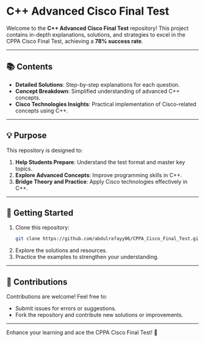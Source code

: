 # **C++ Advanced Cisco Final Test**  

Welcome to the **C++ Advanced Cisco Final Test** repository! This project contains in-depth explanations, solutions, and strategies to excel in the CPPA Cisco Final Test, achieving a **78% success rate**.  

---

## 📚 **Contents**  
- **Detailed Solutions**: Step-by-step explanations for each question.  
- **Concept Breakdown**: Simplified understanding of advanced C++ concepts.  
- **Cisco Technologies Insights**: Practical implementation of Cisco-related concepts using C++.  

---

## 💡 **Purpose**  
This repository is designed to:  
1. **Help Students Prepare**: Understand the test format and master key topics.  
2. **Explore Advanced Concepts**: Improve programming skills in C++.  
3. **Bridge Theory and Practice**: Apply Cisco technologies effectively in C++.

---

## 🔗 **Getting Started**  
1. Clone this repository:  
   ```bash
   git clone https://github.com/abdulrafayy06/CPPA_Cisco_Final_Test.git
   ```  
2. Explore the solutions and resources.  
3. Practice the examples to strengthen your understanding.  

---

## 🤝 **Contributions**  
Contributions are welcome! Feel free to:  
- Submit issues for errors or suggestions.  
- Fork the repository and contribute new solutions or improvements.  

---

Enhance your learning and ace the CPPA Cisco Final Test! 🚀  

